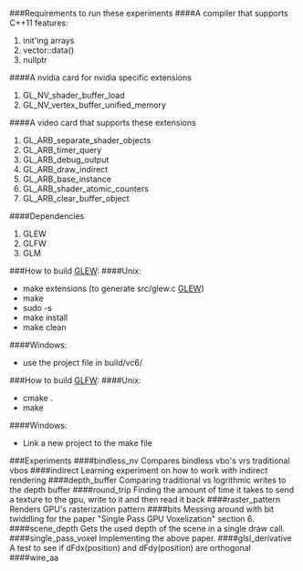 ###Requirements to run these experiments
####A compiler that supports C++11 features:
1. init'ing arrays
2. vector::data()
3. nullptr

####A nvidia card for nvidia specific extensions
1. GL_NV_shader_buffer_load
2. GL_NV_vertex_buffer_unified_memory

####A video card that supports these extensions
1. GL_ARB_separate_shader_objects
2. GL_ARB_timer_query
3. GL_ARB_debug_output
4. GL_ARB_draw_indirect
5. GL_ARB_base_instance
6. GL_ARB_shader_atomic_counters
7. GL_ARB_clear_buffer_object

####Dependencies
1. GLEW
2. GLFW
3. GLM

###How to build [GLEW](https://github.com/nigels-com/glew):
####Unix:
* make extensions (to generate src/glew.c [GLEW](https://github.com/nigels-com/glew))
* make
* sudo -s
* make install
* make clean

####Windows:
* use the project file in build/vc6/

###How to build [GLFW](https://github.com/glfw/glfw):
####Unix:
* cmake .
* make

####Windows:
* Link a new project to the make file


###Experiments
####bindless_nv
Compares bindless vbo's vrs traditional vbos
####indirect
Learning experiment on how to work with indirect rendering
####depth_buffer
Comparing traditional vs logrithmic writes to the depth buffer
####round_trip
Finding the amount of time it takes to send a texture to the gpu, write to it and then read it back
####raster_pattern
Renders GPU's rasterization pattern
####bits
Messing around with bit twiddling for the paper "Single Pass GPU Voxelization" section 6.
####scene_depth
Gets the used depth of the scene in a single draw call.
####single_pass_voxel
Implementing the above paper.
####glsl_derivative
A test to see if dFdx(position) and dFdy(position) are orthogonal
####wire_aa
